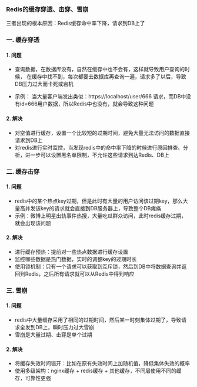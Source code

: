 ### Redis的缓存穿透、击穿、雪崩
三者出现的根本原因：Redis缓存命中率下降，请求到DB上了

### 一. 缓存穿透 
#### 1. 问题
* 查询数据，在数据库没有，自然在缓存中也不会有，这样就导致用户查询的时候，
在缓存中找不到，每次都要去数据库再查询一遍，请求多了以后，导致DB压力过大而卡死或宕机

* 示例： 当大量客户端发出类似：https://localhost/user/666 请求，而DB中没有id=666用户数据，所以Redis中也没有，就会导致这种问题

#### 2. 解决
* 对空值进行缓存，设置一个比较短的过期时间，避免大量无法访问的数据直接请求到DB上
* 对redis进行实时监控，当发现redis中的命中率下降的时候进行原因排查、分析，进一步可以设置黑名单限制，不允许这些请求到达Redis、DB上

 

### 二. 缓存击穿
#### 1. 问题
* redis中的某个热点key过期，但是此时有大量的用户访问该过期key，那么大量高并发该key的请求就会直接到DB服务器上，导致整个DB瘫痪
* 示例：微博上明星出轨事件热搜，大量吃瓜群众访问，此时redis缓存过期，就会出现该问题


#### 2. 解决
* 进行缓存预热：提前对一些热点数据进行缓存设置
* 监控哪些数据是热门数据，实时的调整key的过期时长
* 使用锁机制：只有一个请求可以获取到互斥锁，然后到DB中将数据查询并返回到Redis，之后所有请求就可以从Redis中得到响应


### 三. 雪崩
#### 1. 问题
* redis中大量缓存采用了相同的过期时间，然后某一时刻集体过期了，导致请求全发到DB上，瞬时压力过大雪崩
* 雪崩是大量过期、击穿是单个过期


#### 2. 解决
* 将缓存失效时间错开：比如在原有失效时间上加随机值，降低集体失效的概率
* 使用多级架构：nginx缓存 + redis缓存 + 其他缓存，不同层使用不同的缓存，可靠性更强





